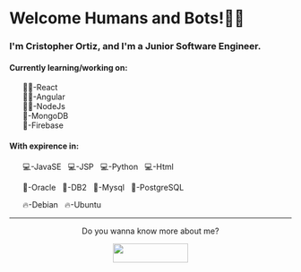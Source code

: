 <h1>Welcome Humans and Bots!🙋‍♂️</h1>
<div>
  <h3>I'm Cristopher Ortiz, and I'm a Junior Software Engineer.</h3>
  <h4>Currently learning/working on:</h4>
  <ul style="list-style-type: none">
    <li>👨‍💻-React</li>
    <li>👨‍💻-Angular</li>
    <li>👨‍💻-NodeJs</li>
    <li>💾-MongoDB</li>
    <li>💾-Firebase</li>
  </ul>
</div>
<div>
  <h4>With expirence in:</h4>
  <ul style="list-style-type: none">
    <li><p>💻-JavaSE &nbsp; 💻-JSP &nbsp; 💻-Python &nbsp; 💻-Html</p></li>
    <li><p>💾-Oracle &nbsp; 💾-DB2 &nbsp; 💾-Mysql &nbsp; 💾-PostgreSQL</p></li>
    <li><p>🔥-Debian &nbsp; 🔥-Ubuntu</p></li>
  </ul>
</div>
<hr />
<div style="text-align: center">
  <p>Do you wanna know more about me?</p>
  <a href="https://www.linkedin.com/in/crisdev/> target="_blank">
       <img    
    src="https://upload.wikimedia.org/wikipedia/commons/thumb/8/80/LinkedIn_Logo_2013.svg/268px-LinkedIn_Logo_2013.svg.png"
    height="34"
    width="134"
  />                                                           
  </a>
</div>
